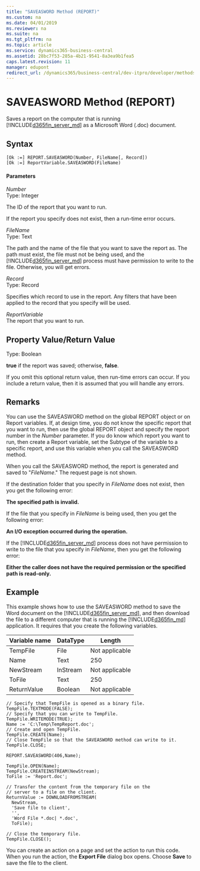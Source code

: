 ```yaml
---
title: "SAVEASWORD Method (REPORT)"
ms.custom: na
ms.date: 04/01/2019
ms.reviewer: na
ms.suite: na
ms.tgt_pltfrm: na
ms.topic: article
ms.service: dynamics365-business-central
ms.assetid: 28bc7f53-285a-4b21-9541-8a3ea9b1fea5
caps.latest.revision: 11
manager: edupont
redirect_url: /dynamics365/business-central/dev-itpro/developer/methods-auto/library
---
```


 

# SAVEASWORD Method (REPORT)
Saves a report on the computer that is running [!INCLUDE[d365fin_server_md](../includes/d365fin_server_md.md)] as a Microsoft Word \(.doc\) document.  

## Syntax  

```  
[Ok :=] REPORT.SAVEASWORD(Number, FileName[, Record])  
[Ok :=] ReportVariable.SAVEASWORD(FileName)  
```  

#### Parameters  
 *Number*  
 Type: Integer  

 The ID of the report that you want to run.   

 If the report you specify does not exist, then a run-time error occurs.  

 *FileName*  
 Type: Text  

 The path and the name of the file that you want to save the report as. The path must exist, the file must not be being used, and the [!INCLUDE[d365fin_server_md](../includes/d365fin_server_md.md)] process must have permission to write to the file. Otherwise, you will get errors.  

 *Record*  
 Type: Record  

 Specifies which record to use in the report. Any filters that have been applied to the record that you specify will be used.  

 *ReportVariable*  
 The report that you want to run.  

## Property Value/Return Value  
 Type: Boolean  

 **true** if the report was saved; otherwise, **false**.  

 If you omit this optional return value, then run-time errors can occur. If you include a return value, then it is assumed that you will handle any errors.  

## Remarks  
 You can use the SAVEASWORD method on the global REPORT object or on Report variables. If, at design time, you do not know the specific report that you want to run, then use the global REPORT object and specify the report number in the *Number* parameter. If you do know which report you want to run, then create a Report variable, set the Subtype of the variable to a specific report, and use this variable when you call the SAVEASWORD method.  

 When you call the SAVEASWORD method, the report is generated and saved to "*FileName*." The request page is not shown.  

 If the destination folder that you specify in *FileName* does not exist, then you get the following error:  

 **The specified path is invalid.**  

 If the file that you specify in *FileName* is being used, then you get the following error:  

 **An I/O exception occurred during the operation.**  

 If the [!INCLUDE[d365fin_server_md](../includes/d365fin_server_md.md)] process does not have permission to write to the file that you specify in *FileName*, then you get the following error:  

 **Either the caller does not have the required permission or the specified path is read-only.**  

## Example  
 This example shows how to use the SAVEASWORD method to save the Word document on the [!INCLUDE[d365fin_server_md](../includes/d365fin_server_md.md)], and then download the file to a different computer that is running the [!INCLUDE[d365fin_md](../includes/d365fin_md.md)] application. It requires that you create the following variables.  

|Variable name|DataType|Length|  
|-------------------|--------------|------------|  
|TempFile|File|Not applicable|  
|Name|Text|250|  
|NewStream|InStream|Not applicable|  
|ToFile|Text|250|  
|ReturnValue|Boolean|Not applicable|  

```  
// Specify that TempFile is opened as a binary file.  
TempFile.TEXTMODE(FALSE);  
// Specify that you can write to TempFile.  
TempFile.WRITEMODE(TRUE);  
Name := 'C:\Temp\TempReport.doc';  
// Create and open TempFile.  
TempFile.CREATE(Name);  
// Close TempFile so that the SAVEASWORD method can write to it.  
TempFile.CLOSE;  

REPORT.SAVEASWORD(406,Name);  

TempFile.OPEN(Name);  
TempFile.CREATEINSTREAM(NewStream);  
ToFile := 'Report.doc';  

// Transfer the content from the temporary file on the  
// server to a file on the client.  
ReturnValue := DOWNLOADFROMSTREAM(  
  NewStream,  
  'Save file to client',  
  '',  
  'Word File *.doc| *.doc',  
  ToFile);  

// Close the temporary file.  
TempFile.CLOSE();  
```  

 You can create an action on a page and set the action to run this code. When you run the action, the **Export File** dialog box opens. Choose **Save** to save the file to the client.
